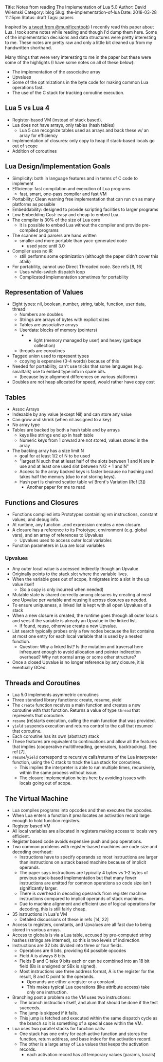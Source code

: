 Title: Notes from reading The Implementation of Lua 5.0
Author: David Wilemski
Category: blog
Slug: the-implementation-of-lua
Date: 2018-03-28 11:15pm
Status: draft
Tags: papers

Inspired by [a tweet from @munificentbob](https://twitter.com/munificentbob/status/974147769475547136)) I recently read this paper about Lua. I took some notes while reading and though I'd dump them here. Some of the implementation decisions and data structures were pretty interesting to me. These notes are pretty raw and only a little bit cleaned up from my handwritten shorthand.

Many things that were very interesting to me in the paper but these were some of the highlights (I have some notes on all of these below):

- The implementation of the associative array
- Upvalues
- Some of the optimizations in the byte code for making common Lua operations fast.
- The use of the C stack for tracking coroutine execution.

## Lua 5 vs Lua 4
- Register-based VM (instead of stack based).
- Lua does not have arrays, only tables (hash tables)
	- Lua 5 can recognize tables used as arrays and back these w/ an array for efficiency
- Implementation of closures: only copy to heap if stack-based locals go out of scope
- Addition of coroutines


## Lua Design/Implementation Goals
- Simplicity: both in language features and in terms of C code to implement
- Efficiency: fast compilation and execution of Lua programs
	- fast, smart, one-pass compiler and fast VM
- Portability: Clean warning free implementation that can run on as many platforms as possible
- Embeddability: designed to provide scripting facilities to larger programs
- Low Embedding Cost: easy and cheap to embed Lua.
- The compiler is 30% of the size of Lua core
	-  It is possible to embed Lua without the compiler and provide pre-compiled programs
- The scanner and parsers are hand written
	- smaller and more portable than yacc-generated code
		- used yacc until 3.0
- Compiler uses no IR
	- still performs some optimization (although the paper didn't cover this afaik)
- For portability, cannot use Direct Threaded code. See refs [8, 16]
	- Uses while-switch dispatch loop
	- Complicated implementation sometimes for portability

## Representation of Values
- Eight types: nil, boolean, number, string, table, function, user data, thread
	- Numbers are doubles
	- Strings are arrays of bytes with explicit sizes
	- Tables are associative arrays
	- Userdata: blocks of memory (pointers)
		- - light (memory managed by user) and heavy (garbage collection)
	- threads are coroutines
- Tagged union used to represent types
	- copying is expensive (3-4 words) because of this
- Needed for portability, can't use tricks that some languages (e.g. smalltalk) use to embed type info in spare bits.
	- (because byte alignment differences on various platforms)
- Doubles are not heap allocated for speed, would rather have copy cost

## Tables
- Assoc Arrays
- Indexable by any value (except Nil) and can store any value
- Can grow and shrink (when nil assigned to a key)
- No array type
- Tables are backed by both a hash table and by arrays
	- keys like strings end up in hash table 
	- Numeric keys from 1 onward are not stored, values stored in the array
- The backing array has a size limit N
	- goal for at least 1/2 of N to be used
	- "largest N such that at least half of the slots between 1 and N are in use and at least one used slot between N/2 + 1 and N"
	- Access to the array backed keys is faster because no hashing and takes half the memory (due to not storing keys).
	- Hash part is chained scatter table w/ Brent's Variation (Ref [3])
		- Another paper for me to read
		
## Functions and Closures
- Functions compiled into Prototypes containing vm instructions, constant values, and debug info.
- At runtime, any function...end expression creates a new closure.
- A closure has a reference to its Prototype, environment (e.g. global vars), and an array of references to Upvalues
	- Upvalues used to access outer local variables
- Function parameters in Lua are local variables
### Upvalues
- Any outer local value is accessed indirectly though an Upvalue
- Originally points to the stack slot where the variable lives.
- When the variable goes out of scope, it migrates into a slot in the up value itself
	- (So a copy is only incurred when needed)
- Mutable state is shared correctly among closures by creating at most one Upvalue per variable and reusing it across closures as needed.
- To ensure uniqueness, a linked list is kept with all open Upvalues of a stack
- When a new closure is created, the runtime goes through all outer locals and sees if the variable is already an Upvalue in the linked list.
	- If found, reuse, otherwise create a new Upvalue.
- List search typically probes only a few nodes because the list contains at most one entry for each local variable that is used by a nested function.
	- Question: Why a linked list? Is the mutation and traversal here infrequent enough to avoid allocation and pointer indirection overhead? Why not normal array or some other structure?
- Once a closed Upvalue is no longer reference by any closure, it is eventually GCed.

## Threads and Coroutines
- Lua 5.0 implements asymmetric coroutines
- Three standard library functions: create, resume, yield
- The `create` function receives a main function and creates a new coroutine with that function. Returns a value of type `thread` that represents that coroutine.
- `resume` (re)starts execution, calling the main function that was provided.
- `yield` suspends execution and returns control to the call that resumed that coroutine.
- Each coroutine has its own (abstract) stack
- These features are equivalent to continuations and allow all the features that implies (cooperative multithreading, generators, backtracking). See ref [7].
- `resume`/`yield` correspond to recursive calls/returns of the Lua interpreter function, using the C stack to track the Lua stack for coroutines.
	- This implies the interpreter is able to run multiple times, recursively, within the same process without issue.
	- The closure implementation helps here by avoiding issues with locals going out of scope.

## The Virtual Machine
- Lua compiles programs into opcodes and then executes the opcodes.
- When Lua enters a function it preallocates an activation record large enough to hold function registers.
- Register based VM
- All local variables are allocated in registers making access to locals very efficient.
- Register based code avoids expensive push and pop operations.
- Two common problems with register-based machines are code size and decoding overhead:
	- Instructions have to specify operands so most instructions are larger than instructions on a stack based machine because of implicit operands.
	- The paper says instructions are typically 4 bytes vs 1-2 bytes of previous stack-based implementation but that many fewer instructions are emitted for common operations so code size isn't significantly larger.
	- There is overhead in decoding operands from register machine instructions compared to implicit operands of stack machines.
	- Due to machine alignment and efficient use of logical operations for decoding, this is still fairly cheap.
- 35 instructions in Lua's VM
	- Detailed discussions of these in refs [14, 22]
- Access to registers, constants, and Upvalues are all fast due to being stored in various arrays.
- Access to globals is via a Lua table, accused by pre-computed string hashes (strings are interned), so this is two levels of indirection.
- Instructions are 32 bits divided into three or four fields.
	- Operations are 6 bits, providing 64 possible opcodes
	- Field A is always 8 bits.
	- Fields B and C take 9 bits each or can be combined into an 18 bit field (Bx is unsigned or SBx is signed).
	- Most instructions use three address format, A is the register for the result, B and C point to the operands.
		- Operands are either a register or a constant.
		- This makes typical Lua operations (like attribute access) take only one instruction.
- Branching post a problem so the VM uses two instructions:
	- The branch instruction itself, and alum that should be done if the test succeeds.
	- The jump is skipped if it fails.
	- This jump is fetched and executed within the same dispatch cycle as the branch so it is something of a special case within the VM.
- Lua uses two parallel stacks for function calls:
	- One stack has one entry for each active function and stores the function, return address, and base index for the activation record.
	- The other is a large array of Lua values that keeps the activation records.
		- each activation record has all temporary values (params, locals)
